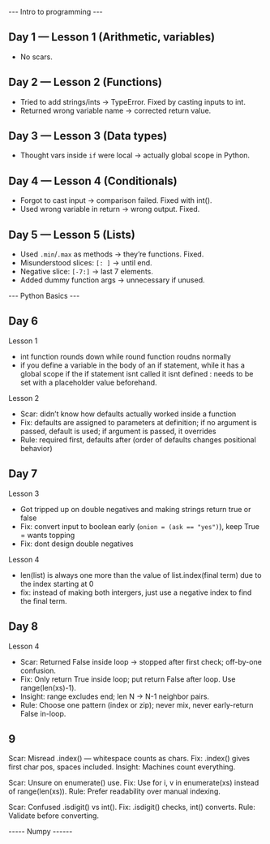 

--- Intro to programming ---
## Day 1 — Lesson 1 (Arithmetic, variables)
- No scars.

## Day 2 — Lesson 2 (Functions)
- Tried to add strings/ints → TypeError. Fixed by casting inputs to int.
- Returned wrong variable name → corrected return value.

## Day 3 — Lesson 3 (Data types)
- Thought vars inside `if` were local → actually global scope in Python.

## Day 4 — Lesson 4 (Conditionals)
- Forgot to cast input → comparison failed. Fixed with int().
- Used wrong variable in return → wrong output. Fixed.

## Day 5 — Lesson 5 (Lists)
- Used `.min`/`.max` as methods → they’re functions. Fixed.
- Misunderstood slices: `[: ]` → until end.
- Negative slice: `[-7:]` → last 7 elements. 
- Added dummy function args → unnecessary if unused.

--- Python Basics ---

## Day 6 
Lesson 1 
- int function rounds down while round function roudns normally
- if you define a variable in the body of an if statement, while it has a global scope if the if statement isnt called it isnt defined : needs to be set with a placeholder value beforehand.

Lesson 2
- Scar: didn’t know how defaults actually worked inside a function
- Fix: defaults are assigned to parameters at definition; if no argument is passed, default is used; if argument is passed, it overrides
- Rule: required first, defaults after (order of defaults changes positional behavior)


## Day 7
Lesson 3
- Got tripped up on double negatives and making strings return true or false
- Fix: convert input to boolean early (`onion = (ask == "yes")`), keep True = wants topping
- Fix: dont design double negatives

Lesson 4
- len(list) is always one more than the value of list.index(final term) due to the index starting at 0
- fix: instead of making both intergers, just use a negative index to find the final term.

## Day 8 
Lesson 4
- Scar: Returned False inside loop → stopped after first check; off-by-one confusion.
- Fix: Only return True inside loop; put return False after loop. Use range(len(xs)-1).
- Insight: range excludes end; len N → N-1 neighbor pairs.
- Rule: Choose one pattern (index or zip); never mix, never early-return False in-loop.

## 9
Scar: Misread .index() — whitespace counts as chars.
Fix: .index() gives first char pos, spaces included.
Insight: Machines count everything.

Scar: Unsure on enumerate() use.
Fix: Use for i, v in enumerate(xs) instead of range(len(xs)).
Rule: Prefer readability over manual indexing.

Scar: Confused .isdigit() vs int().
Fix: .isdigit() checks, int() converts.
Rule: Validate before converting.

----- Numpy ------
